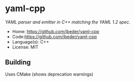 # yaml-cpp

_YAML parser and emitter in C++ matching the YAML 1.2 spec._

- Home: https://github.com/jbeder/yaml-cpp
- Code:https://github.com/jbeder/yaml-cpp
- Language(s): C++
- License: MIT

## Building

Uses CMake (shows deprecation warnings)
